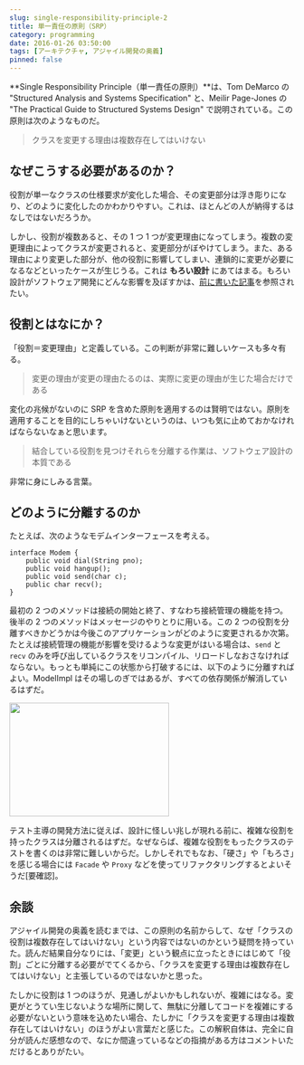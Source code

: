 ```yaml
---
slug: single-responsibility-principle-2
title: 単一責任の原則（SRP）
category: programming
date: 2016-01-26 03:50:00
tags: [アーキテクチャ, アジャイル開発の奥義]
pinned: false
---
```


**Single Responsibility Principle（単一責任の原則）**は、Tom DeMarco の "Structured Analysis and Systems Specification" と、Meilir Page-Jones の "The Practical Guide to Structured Systems Design" で説明されている。この原則は次のようなものだ。

> クラスを変更する理由は複数存在してはいけない

## なぜこうする必要があるのか？

役割が単一なクラスの仕様要求が変化した場合、その変更部分は浮き彫りになり、どのように変化したのかわかりやすい。これは、ほとんどの人が納得するはなしではないだろうか。

しかし、役割が複数あると、その 1 つ 1 つが変更理由になってしまう。複数の変更理由によってクラスが変更されると、変更部分がぼやけてしまう。また、ある理由により変更した部分が、他の役割に影響してしまい、連鎖的に変更が必要になるなどといったケースが生じうる。これは **もろい設計** にあてはまる。もろい設計がソフトウェア開発にどんな影響を及ぼすかは、[前に書いた記事](http://53ningen.com/agile-design/)を参照されたい。

## 役割とはなにか？

「役割＝変更理由」と定義している。この判断が非常に難しいケースも多々有る。

> 変更の理由が変更の理由たるのは、実際に変更の理由が生じた場合だけである

変化の兆候がないのに SRP を含めた原則を適用するのは賢明ではない。原則を適用することを目的にしちゃいけないというのは、いつも気に止めておかなければならないなぁと思います。

> 結合している役割を見つけそれらを分離する作業は、ソフトウェア設計の本質である

非常に身にしみる言葉。

## どのように分離するのか

たとえば、次のようなモデムインターフェースを考える。

```
interface Modem {
    public void dial(String pno);
    public void hangup();
    public void send(char c);
    public char recv();
}
```

最初の 2 つのメソッドは接続の開始と終了、すなわち接続管理の機能を持つ。後半の 2 つのメソッドはメッセージのやりとりに用いる。この 2 つの役割を分離すべきかどうかは今後このアプリケーションがどのように変更されるか次第。たとえば接続管理の機能が影響を受けるような変更がはいる場合は、`send` と `recv` のみを呼び出しているクラスをリコンパイル、リロードしなおさなければならない。もっとも単純にこの状態から打破するには、以下のように分離すればよい。ModelImpl はその場しのぎではあるが、すべての依存関係が解消しているはずだ。

<img src="https://static.53ningen.com/wp-content/uploads/2016/01/21012305/oymhIIrAIqnELN19B4bqpaZCoqlDKQZcqbOeJirBqR1ApaWiqWJoYbAJopGqkMgvk3BXEfppWOgJIpBpyy0QKZ8JSpGAylAj589BYZBpqa7QWEQbbnP0D29RO5EZgwlWcv-IckkPMv2Zm8La59eS0000-e1537460585732.png" width="282" height="201" class="aligncenter size-full wp-image-289" />

テスト主導の開発方法に従えば、設計に怪しい兆しが現れる前に、複雑な役割を持ったクラスは分離されるはずだ。なぜならば、複雑な役割をもったクラスのテストを書くのは非常に難しいからだ。しかしそれでもなお、「硬さ」や「もろさ」を感じる場合には `Facade` や `Proxy` などを使ってリファクタリングするとよいそうだ[要確認]。

## 余談

アジャイル開発の奥義を読むまでは、この原則の名前からして、なぜ「クラスの役割は複数存在してはいけない」という内容ではないのかという疑問を持っていた。読んだ結果自分なりには、「変更」という観点に立ったときにはじめて「役割」ごとに分離する必要がでてくるから、「クラスを変更する理由は複数存在してはいけない」と主張しているのではないかと思った。

たしかに役割は 1 つのほうが、見通しがよいかもしれないが、複雑にはなる。変更がとうてい生じないような場所に関して、無駄に分離してコードを複雑にする必要がないという意味を込めたい場合、たしかに「クラスを変更する理由は複数存在してはいけない」のほうがよい言葉だと感じた。この解釈自体は、完全に自分が読んだ感想なので、なにか間違っているなどの指摘がある方はコメントいただけるとありがたい。
